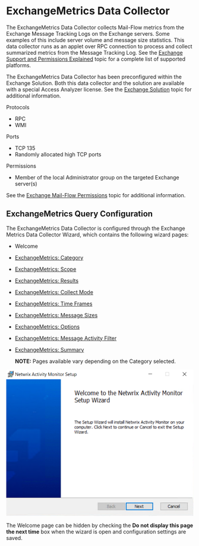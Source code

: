 # ExchangeMetrics Data Collector

The ExchangeMetrics Data Collector collects Mail-Flow metrics from the Exchange Message Tracking Logs on the Exchange servers. Some examples of this include server volume and message size statistics. This data collector runs as an applet over RPC connection to process and collect summarized metrics from the Message Tracking Log. See the [Exchange Support and Permissions Explained](/docs/product_docs/accessanalyzer/accessanalyzer/enterpriseauditor/requirements/solutions/exchange/support.md) topic for a complete list of supported platforms.

The ExchangeMetrics Data Collector has been preconfigured within the Exchange Solution. Both this data collector and the solution are available with a special Access Analyzer license. See the [Exchange Solution](/docs/product_docs/accessanalyzer/accessanalyzer/enterpriseauditor/solutions/exchange/overview.md) topic for additional information.

Protocols

- RPC
- WMI

Ports

- TCP 135
- Randomly allocated high TCP ports

Permissions

- Member of the local Administrator group on the targeted Exchange server(s)

See the [Exchange Mail-Flow Permissions](/docs/product_docs/accessanalyzer/accessanalyzer/enterpriseauditor/requirements/solutions/exchange/mailflow.md) topic for additional information.

## ExchangeMetrics Query Configuration

The ExchangeMetrics Data Collector is configured through the Exchange Metrics Data Collector Wizard, which contains the following wizard pages:

- Welcome
- [ExchangeMetrics: Category](/docs/product_docs/accessanalyzer/accessanalyzer/enterpriseauditor/admin/datacollector/exchangemetrics/category.md)
- [ExchangeMetrics: Scope](/docs/product_docs/accessanalyzer/accessanalyzer/enterpriseauditor/admin/datacollector/exchangemetrics/scope.md)
- [ExchangeMetrics: Results](/docs/product_docs/accessanalyzer/accessanalyzer/enterpriseauditor/admin/datacollector/exchangemetrics/results.md)
- [ExchangeMetrics: Collect Mode](/docs/product_docs/accessanalyzer/accessanalyzer/enterpriseauditor/admin/datacollector/exchangemetrics/collectmode.md)
- [ExchangeMetrics: Time Frames](/docs/product_docs/accessanalyzer/accessanalyzer/enterpriseauditor/admin/datacollector/exchangemetrics/timeframes.md)
- [ExchangeMetrics: Message Sizes](/docs/product_docs/accessanalyzer/accessanalyzer/enterpriseauditor/admin/datacollector/exchangemetrics/messagesizes.md)
- [ExchangeMetrics: Options](/docs/product_docs/accessanalyzer/accessanalyzer/enterpriseauditor/admin/datacollector/exchangemetrics/options.md)
- [ExchangeMetrics: Message Activity Filter](/docs/product_docs/accessanalyzer/accessanalyzer/enterpriseauditor/admin/datacollector/exchangemetrics/messageactivityfilter.md)
- [ExchangeMetrics: Summary](/docs/product_docs/accessanalyzer/accessanalyzer/enterpriseauditor/admin/datacollector/exchangemetrics/summary.md)

  __NOTE:__ Pages available vary depending on the Category selected.

![Exchange Metrics Data Collector Wizard Welcome page](/static/img/product_docs/activitymonitor/activitymonitor/install/welcome.png)

The Welcome page can be hidden by checking the __Do not display this page the next time__ box when the wizard is open and configuration settings are saved.

